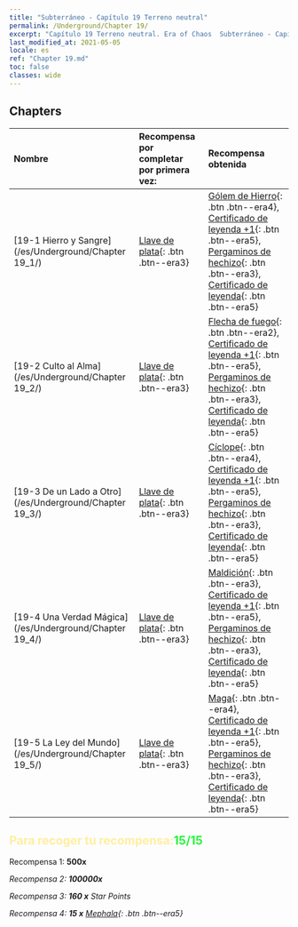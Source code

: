 ```yaml
---
title: "Subterráneo - Capítulo 19 Terreno neutral"
permalink: /Underground/Chapter 19/
excerpt: "Capítulo 19 Terreno neutral. Era of Chaos  Subterráneo - Capítulo 19. Terreno neutral"
last_modified_at: 2021-05-05
locale: es
ref: "Chapter 19.md"
toc: false
classes: wide
---
```


## Chapters

  | Nombre |  Recompensa por completar por primera vez: | Recompensa obtenida |
  |:------------|:------------|:------------| 
  | [19-1 Hierro y Sangre](/es/Underground/Chapter 19_1/) | [Llave de plata](/ItemsES/con_693/){: .btn .btn--era3} | [Gólem de Hierro](/ItemsES/unt_237/){: .btn .btn--era4}, [Certificado de leyenda +1](/ItemsES/mat_74/){: .btn .btn--era5}, [Pergaminos de hechizo](/ItemsES/con_694/){: .btn .btn--era3}, [Certificado de leyenda](/ItemsES/mat_67/){: .btn .btn--era5} |
  | [19-2 Culto al Alma](/es/Underground/Chapter 19_2/) | [Llave de plata](/ItemsES/con_693/){: .btn .btn--era3} | [Flecha de fuego](/ItemsES/her_413/){: .btn .btn--era2}, [Certificado de leyenda +1](/ItemsES/mat_74/){: .btn .btn--era5}, [Pergaminos de hechizo](/ItemsES/con_694/){: .btn .btn--era3}, [Certificado de leyenda](/ItemsES/mat_67/){: .btn .btn--era5} |
  | [19-3 De un Lado a Otro](/es/Underground/Chapter 19_3/) | [Llave de plata](/ItemsES/con_693/){: .btn .btn--era3} | [Cíclope](/ItemsES/unt_222/){: .btn .btn--era4}, [Certificado de leyenda +1](/ItemsES/mat_74/){: .btn .btn--era5}, [Pergaminos de hechizo](/ItemsES/con_694/){: .btn .btn--era3}, [Certificado de leyenda](/ItemsES/mat_67/){: .btn .btn--era5} |
  | [19-4 Una Verdad Mágica](/es/Underground/Chapter 19_4/) | [Llave de plata](/ItemsES/con_693/){: .btn .btn--era3} | [Maldición](/ItemsES/her_410/){: .btn .btn--era3}, [Certificado de leyenda +1](/ItemsES/mat_74/){: .btn .btn--era5}, [Pergaminos de hechizo](/ItemsES/con_694/){: .btn .btn--era3}, [Certificado de leyenda](/ItemsES/mat_67/){: .btn .btn--era5} |
  | [19-5 La Ley del Mundo](/es/Underground/Chapter 19_5/) | [Llave de plata](/ItemsES/con_693/){: .btn .btn--era3} | [Maga](/ItemsES/unt_238/){: .btn .btn--era4}, [Certificado de leyenda +1](/ItemsES/mat_74/){: .btn .btn--era5}, [Pergaminos de hechizo](/ItemsES/con_694/){: .btn .btn--era3}, [Certificado de leyenda](/ItemsES/mat_67/){: .btn .btn--era5} |


## <span style="color: #ffeea0">Para recoger tu recompensa:</span><span style="color: #27f73a">15/15</span>

 Recompensa 1:  **500x** <i class="fas fa-gem"/>

 Recompensa 2:  **100000x** <i class="fas fa-coins"/>

 Recompensa 3: **160 x** Star Points

 Recompensa 4: **15 x** [Mephala](/ItemsES/her_367/){: .btn .btn--era5}

